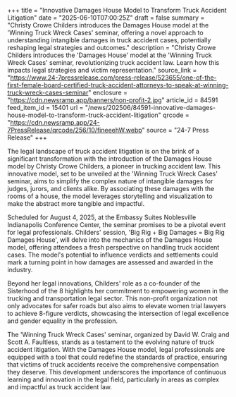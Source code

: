 +++
title = "Innovative Damages House Model to Transform Truck Accident Litigation"
date = "2025-06-10T07:00:25Z"
draft = false
summary = "Christy Crowe Childers introduces the Damages House model at the 'Winning Truck Wreck Cases' seminar, offering a novel approach to understanding intangible damages in truck accident cases, potentially reshaping legal strategies and outcomes."
description = "Christy Crowe Childers introduces the 'Damages House' model at the 'Winning Truck Wreck Cases' seminar, revolutionizing truck accident law. Learn how this impacts legal strategies and victim representation."
source_link = "https://www.24-7pressrelease.com/press-release/523655/one-of-the-first-female-board-certified-truck-accident-attorneys-to-speak-at-winning-truck-wreck-cases-seminar"
enclosure = "https://cdn.newsramp.app/banners/non-profit-2.jpg"
article_id = 84591
feed_item_id = 15401
url = "/news/202506/84591-innovative-damages-house-model-to-transform-truck-accident-litigation"
qrcode = "https://cdn.newsramp.app/24-7PressRelease/qrcode/256/10/fineeehW.webp"
source = "24-7 Press Release"
+++

<p>The legal landscape of truck accident litigation is on the brink of a significant transformation with the introduction of the Damages House model by Christy Crowe Childers, a pioneer in trucking accident law. This innovative model, set to be unveiled at the 'Winning Truck Wreck Cases' seminar, aims to simplify the complex nature of intangible damages for judges, jurors, and clients alike. By associating these damages with the rooms of a house, the model leverages storytelling and visualization to make the abstract more tangible and impactful.</p><p>Scheduled for August 4, 2025, at the Embassy Suites Noblesville Indianapolis Conference Center, the seminar promises to be a pivotal event for legal professionals. Childers' session, 'Big Rig + Big Damages = Big Rig Damages House', will delve into the mechanics of the Damages House model, offering attendees a fresh perspective on handling truck accident cases. The model's potential to influence verdicts and settlements could mark a turning point in how damages are assessed and awarded in the industry.</p><p>Beyond her legal innovations, Childers' role as a co-founder of the Sisterhood of the 8 highlights her commitment to empowering women in the trucking and transportation legal sector. This non-profit organization not only advocates for safer roads but also aims to elevate women trial lawyers to achieve 8-figure verdicts, showcasing the intersection of legal excellence and gender equality in the profession.</p><p>The 'Winning Truck Wreck Cases' seminar, organized by David W. Craig and Scott A. Faultless, stands as a testament to the evolving nature of truck accident litigation. With the Damages House model, legal professionals are equipped with a tool that could redefine the standards of practice, ensuring that victims of truck accidents receive the comprehensive compensation they deserve. This development underscores the importance of continuous learning and innovation in the legal field, particularly in areas as complex and impactful as truck accident law.</p>